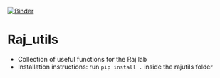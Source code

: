 [![Binder](https://mybinder.org/badge_logo.svg)](https://mybinder.org/v2/gh/pfdamasceno/rajutils/master?urlpath=https%3A%2F%2Fgithub.com%2Fpfdamasceno%2Frajutils%2Fblob%2Fmaster%2Frajutils%2Fnotebooks%2FDK%2520connectome%2520ordering.ipynb)

# Raj_utils
- Collection of useful functions for the Raj lab
- Installation instructions: run `pip install .` inside the rajutils folder

